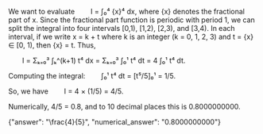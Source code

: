 We want to evaluate
  I = ∫₀⁴ {x}⁴ dx,
where {x} denotes the fractional part of x. Since the fractional part function is periodic with period 1, we can split the integral into four intervals [0,1), [1,2), [2,3), and [3,4). In each interval, if we write x = k + t where k is an integer (k = 0, 1, 2, 3) and t = {x} ∈ [0, 1), then {x} = t. Thus,

  I = Σₖ₌₀³ ∫ₖ^(k+1) t⁴ dx = Σₖ₌₀³ ∫₀¹ t⁴ dt = 4 ∫₀¹ t⁴ dt.

Computing the integral:
  ∫₀¹ t⁴ dt = [t⁵/5]₀¹ = 1/5.

So, we have
  I = 4 × (1/5) = 4/5.

Numerically, 4/5 = 0.8, and to 10 decimal places this is 0.8000000000.

{"answer": "\\frac{4}{5}", "numerical_answer": "0.8000000000"}